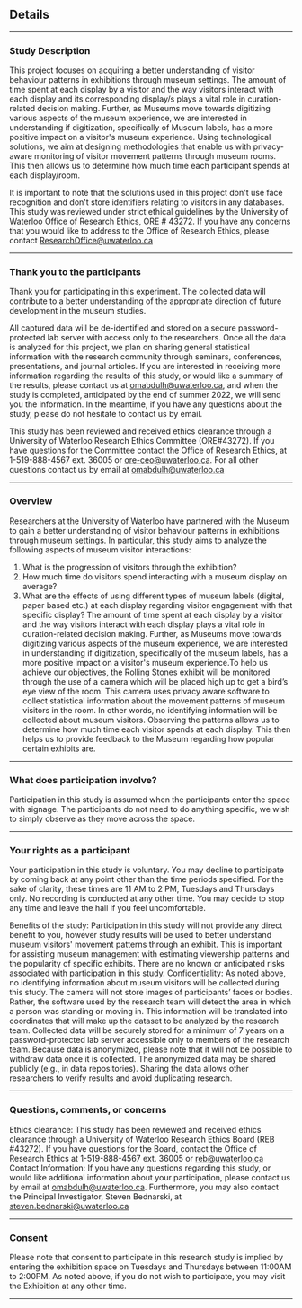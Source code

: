 ## Details

---

### Study Description

This project focuses on acquiring a better understanding of visitor behaviour patterns in exhibitions through museum settings. The amount of time spent at each display by a visitor and the way visitors interact with each display and its corresponding display/s plays a vital role in curation-related decision making. Further, as Museums move towards digitizing various aspects of the museum experience, we are interested in understanding if digitization, specifically of Museum labels, has a more positive impact on a visitor's museum experience. Using technological solutions, we aim at designing methodologies that enable us with privacy-aware monitoring of visitor movement patterns through museum rooms. This then allows us to determine how much time each participant spends at each display/room. 

It is important to note that the solutions used in this project don't use face recognition and don't store identifiers relating to visitors in any databases. This study was reviewed under strict ethical guidelines by the University of Waterloo Office of Research Ethics, ORE # 43272. If you have any concerns that you would like to address to the Office of Research Ethics, please contact ResearchOffice@uwaterloo.ca

---
### Thank you to the participants

Thank you for participating in this experiment. The collected data will contribute to a better understanding of the appropriate direction of future development in the museum studies.


All captured data will be de-identified and stored on a secure password-protected lab server with access only to the researchers. Once all the data is analyzed for this project, we plan on sharing general statistical information with the research community through seminars, conferences, presentations, and journal articles. If you are interested in receiving more information regarding the results of this study, or would like a summary of the results, please contact us at omabdulh@uwaterloo.ca, and when the study is completed, anticipated by the end of summer 2022, we will send you the information. In the meantime, if you have any questions about the study, please do not hesitate to contact us by email.

This study has been reviewed and received ethics clearance through a University of Waterloo Research Ethics Committee (ORE#43272). If you have questions for the Committee contact the Office of Research Ethics, at 1-519-888-4567 ext. 36005 or ore-ceo@uwaterloo.ca. For all other questions contact us by email at omabdulh@uwaterloo.ca

---

### Overview

Researchers at the University of Waterloo have partnered with the Museum to gain a better understanding of visitor behaviour patterns in exhibitions through museum settings. In particular, this study aims to analyze the following aspects of museum visitor interactions:
1. What is the progression of visitors through the exhibition?
2. How much time do visitors spend interacting with a museum display on average?
3. What are the effects of using different types of museum labels (digital, paper based etc.) at each display regarding visitor engagement with that specific display?
The amount of time spent at each display by a visitor and the way visitors interact with each display plays a vital role in curation-related decision making. Further, as Museums move towards digitizing various aspects of the museum experience, we are interested in understanding if digitization, specifically of the museum labels, has a more positive impact on a visitor's museum experience.To help us achieve our objectives, the Rolling Stones exhibit will be monitored through the use of a camera which will be placed high up to get a bird’s eye view of the room. This camera uses privacy aware software to collect statistical information about the movement patterns of museum visitors in the room. In other words, no identifying information will be collected about museum visitors. Observing the patterns allows us to determine how much time each visitor spends at each display. This then helps us to provide feedback to the Museum regarding how popular certain exhibits are.

---

### What does participation involve? 
Participation in this study is assumed when the participants enter the  space with signage. The participants do not need to do anything  specific, we wish to simply observe as they move across the space. 

---

### Your rights as a participant

Your participation in this study is voluntary. You may decline to  participate by coming back at any point other than the time periods  specified. For the sake of clarity, these times are 11 AM to 2 PM,  Tuesdays and Thursdays only. No recording is conducted at any other  time. You may decide to stop any time and leave the hall if you feel  uncomfortable. 

Benefits of the study: Participation in this study will not provide any direct benefit to you, however study results will be used to better understand museum visitors' movement patterns through an exhibit. This is important for assisting museum management with estimating viewership patterns and the popularity of specific exhibits. There are no known or anticipated risks associated with participation in this study.
Confidentiality: As noted above, no identifying information about museum visitors will be collected during this study. The camera will not store images of participants’ faces or bodies. Rather, the software used by the research team will detect the area in which a person was standing or moving in. This information will be translated into coordinates that will make up the dataset to be analyzed by the research team. Collected data will be securely stored for a minimum of 7 years on a password-protected lab server accessible only to members of the research team. Because data is anonymized, please note that it will not be possible to withdraw data once it is collected. The anonymized data may be shared publicly (e.g., in data repositories). Sharing the data allows other researchers to verify results and avoid duplicating research. 

---

### Questions, comments, or concerns 
Ethics clearance: This study has been reviewed and received ethics  clearance through a University of Waterloo Research Ethics Board  (REB #43272). If you have questions for the Board, contact the Office  of Research Ethics at 1-519-888-4567 ext. 36005 or reb@uwaterloo.ca 
Contact Information: If you have any questions regarding this  study, or would like additional information about your participation,  please contact us by email at omabdulh@uwaterloo.ca. Furthermore,  you may also contact the Principal Investigator, Steven Bednarski, at  steven.bednarski@uwaterloo.ca 

---

### Consent 
Please note that consent to participate in this research study is implied by entering the exhibition space on Tuesdays and Thursdays between 11:00AM to 2:00PM. As noted above, if you do not wish to participate, you may visit the Exhibition at any other time.

---

